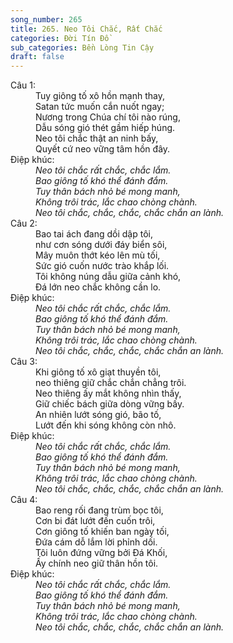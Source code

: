 ```yaml
---
song_number: 265
title: 265. Neo Tôi Chắc, Rất Chắc
categories: Đời Tín Đồ
sub_categories: Bền Lòng Tin Cậy
draft: false
---
```

<dl><dt>Câu 1:</dt><dd data-verse="1">Tuy giông tố xô hồn mạnh thay, <br/>Satan tức muốn cắn nuốt ngay; <br/>Nương trong Chúa chí tôi nào rúng, <br/>Dẫu sóng gió thét gầm hiếp húng. <br/>Neo tôi chắc thật an ninh bấy, <br/>Quyết cứ neo vững tâm hồn đây. </dd><dt>Điệp khúc:</dt><dd data-chorus="1"><em>Neo tôi chắc rất chắc, chắc lắm. <br/>Bao giông tố khó thể đánh đắm. <br/>Tuy thân bách nhỏ bé mong manh, <br/>Không trôi trác, lắc chao chòng chành. <br/>Neo tôi chắc, chắc, chắc, chắc chắn an lành. </em></dd><dt>Câu 2:</dt><dd data-verse="2">Bao tai ách đang dồi dập tôi, <br/>như cơn sóng dưới đáy biển sôi, <br/>Mây muôn thớt kéo lên mù tối, <br/>Sức gió cuốn nước trào khắp lối. <br/>Tôi không núng dẫu giữa cảnh khó, <br/>Đá lớn neo chắc không cần lo. </dd><dt>Điệp khúc:</dt><dd data-chorus="1"><em>Neo tôi chắc rất chắc, chắc lắm. <br/>Bao giông tố khó thể đánh đắm. <br/>Tuy thân bách nhỏ bé mong manh, <br/>Không trôi trác, lắc chao chòng chành. <br/>Neo tôi chắc, chắc, chắc, chắc chắn an lành. </em></dd><dt>Câu 3:</dt><dd data-verse="3">Khi giông tố xô giạt thuyền tôi, <br/>neo thiêng giữ chắc chắn chẳng trôi. <br/>Neo thiêng ấy mắt không nhìn thấy, <br/>Giữ chiếc bách giữa dòng vững bấy. <br/>An nhiên lướt sóng gió, bão tố, <br/>Lướt đến khi sóng không còn nhô. </dd><dt>Điệp khúc:</dt><dd data-chorus="1"><em>Neo tôi chắc rất chắc, chắc lắm. <br/>Bao giông tố khó thể đánh đắm. <br/>Tuy thân bách nhỏ bé mong manh, <br/>Không trôi trác, lắc chao chòng chành. <br/>Neo tôi chắc, chắc, chắc, chắc chắn an lành. </em></dd><dt>Câu 4:</dt><dd data-verse="4">Bao reng rối đang trùm bọc tôi, <br/>Cơn bi đát lướt đến cuốn trôi, <br/>Cơn giông tố khiến ban ngày tối, <br/>Đứa cám dỗ lắm lời phỉnh dối. <br/>Tôi luôn đứng vững bởi Đá Khối, <br/>Ấy chính neo giữ thân hồn tôi. </dd><dt>Điệp khúc:</dt><dd data-chorus="1"><em>Neo tôi chắc rất chắc, chắc lắm. <br/>Bao giông tố khó thể đánh đắm. <br/>Tuy thân bách nhỏ bé mong manh, <br/>Không trôi trác, lắc chao chòng chành. <br/>Neo tôi chắc, chắc, chắc, chắc chắn an lành. </em></dd></dl>